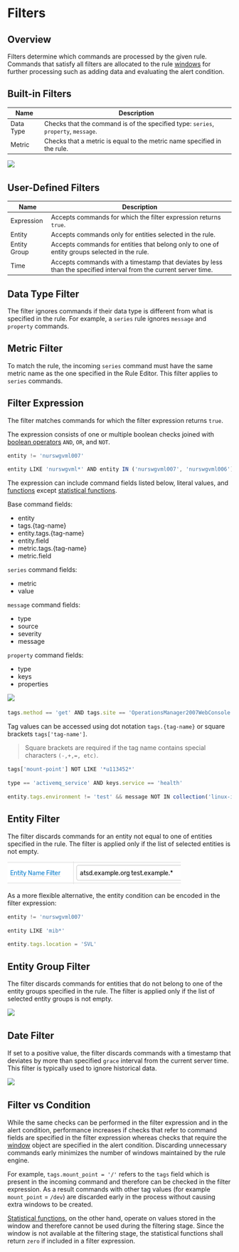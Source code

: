 # Filters

## Overview

Filters determine which commands are processed by the given rule. Commands that satisfy all filters are allocated to the rule [windows](window.md) for further processing such as adding data and evaluating the alert condition.

## Built-in Filters

| **Name** | **Description** |
| --- | --- |
| Data Type | Checks that the command is of the specified type: `series`, `property`, `message`. |
| Metric | Checks that a metric is equal to the metric name specified in the rule. |

![](./images/filter-dt-metric.png)

## User-Defined Filters

| **Name** | **Description** |
| --- | --- |
| Expression | Accepts commands for which the filter expression returns `true`. |
| Entity | Accepts commands only for entities selected in the rule. |
| Entity Group | Accepts commands for entities that belong only to one of entity groups selected in the rule. |
| Time | Accepts commands with a timestamp that deviates by less than the specified interval from the current server time. |

## Data Type Filter

The filter ignores commands if their data type is different from what is specified in the rule.
For example, a `series` rule ignores `message` and `property` commands.

## Metric Filter

To match the rule, the incoming `series` command must have the same metric name as the one specified in the Rule Editor. This filter applies to `series` commands.

## Filter Expression

The filter matches commands for which the filter expression returns `true`.

The expression consists of one or multiple boolean checks joined with [boolean operators](operators.md#boolean-operators) `AND`, `OR`, and `NOT`.

```javascript
entity != 'nurswgvml007'
```

```javascript
entity LIKE 'nurswgvml*' AND entity IN ('nurswgvml007', 'nurswgvml006')
```

The expression can include command fields listed below, literal values, and [functions](functions.md) except [statistical functions](functions-statistical.md).

Base command fields:

* entity
* tags.{tag-name}
* entity.tags.{tag-name}
* entity.field
* metric.tags.{tag-name}
* metric.field

`series` command fields:

* metric
* value

`message` command fields:

* type
* source
* severity
* message

`property` command fields:

* type
* keys
* properties

![](./images/filter-expression.png)

```javascript
tags.method == 'get' AND tags.site == 'OperationsManager2007WebConsole'
```

Tag values can be accessed using dot notation `tags.{tag-name}` or square brackets `tags['tag-name']`.

> Square brackets are required if the tag name contains special characters `(-,+,=, etc)`.

```javascript
tags['mount-point'] NOT LIKE '*u113452*'
```

```javascript
type == 'activemq_service' AND keys.service == 'health'
```

```javascript
entity.tags.environment != 'test' && message NOT IN collection('linux-ignore-commands')
```

## Entity Filter

The filter discards commands for an entity not equal to one of entities specified in the rule. The filter is applied only if the list of selected entities is not empty.

![](./images/filter-entity.png)

As a more flexible alternative, the entity condition can be encoded in the filter expression:

```javascript
entity != 'nurswgvml007'
```

```javascript
entity LIKE 'mib*'
```

```javascript
entity.tags.location = 'SVL'
```

## Entity Group Filter

The filter discards commands for entities that do not belong to one of the entity groups specified in the rule. The filter is applied only if the list of selected entity groups is not empty.

![](./images/filter-entity-group.png)

## Date Filter

If set to a positive value, the filter discards commands with a timestamp that deviates by more than specified `grace` interval from the current server time. This filter is typically used to ignore historical data.

![](./images/filter-time.png)

## Filter vs Condition

While the same checks can be performed in the filter expression and in the alert condition, performance increases if checks that refer to command fields are specified in the filter expression whereas checks that require the [window](window.md) object are specified in the alert condition. Discarding unnecessary commands early minimizes the number of windows maintained by the rule engine.

For example, `tags.mount_point = '/'` refers to the `tags` field which is present in the incoming command and therefore can be checked in the filter expression. As a result commands with other tag values (for example `mount_point` = `/dev`) are discarded early in the process without causing extra windows to be created.

[Statistical functions](functions-statistical.md), on the other hand, operate on values stored in the window and therefore cannot be used during the filtering stage. Since the window is not available at the filtering stage, the statistical functions shall return `zero` if included in a filter expression.
